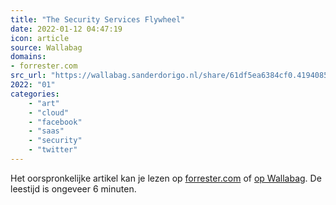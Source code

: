 ```yaml
---
title: "The Security Services Flywheel"
date: 2022-01-12 04:47:19
icon: article
source: Wallabag
domains:
- forrester.com
src_url: "https://wallabag.sanderdorigo.nl/share/61df5ea6384cf0.41940858"
2022: "01"
categories:
    - "art"
    - "cloud"
    - "facebook"
    - "saas"
    - "security"
    - "twitter"
---
```

Het oorspronkelijke artikel kan je lezen op [forrester.com](https://www.forrester.com/blogs/the-security-services-flywheel/) of [op Wallabag](https://wallabag.sanderdorigo.nl/share/61df5ea6384cf0.41940858). De leestijd is ongeveer 6 minuten.